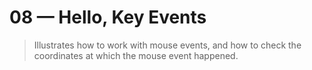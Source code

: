 # 08 &mdash; Hello, Key Events
> Illustrates how to work with mouse events, and how to check the coordinates at which the mouse event happened.